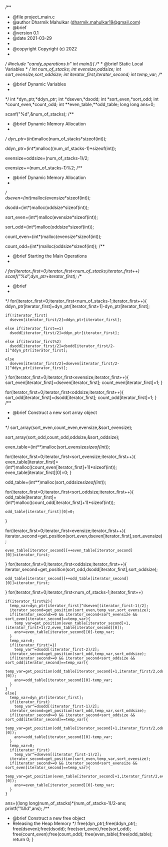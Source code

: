 /**
 * @file project_main.c
 * @author Dharmik Mahulkar (dharmik.mahulkar19@gmail.com)
 * @brief 
 * @version 0.1
 * @date 2021-03-29
 * 
 * @copyright Copyright (c) 2022
 * 
 */
#include "candy_operations.h"
int main(){
    /**
     * @brief Static Local Variables
     * 
     */
  int num_of_stacks;
  int evensize,oddsize;
  int sort_evensize,sort_oddsize;
  int iterator_first,iterator_second;
  int temp_var;
  /**
   * @brief Dynamic Variables
   * 
   */
  int *dyn_ptr,*ddyn_ptr;
  int *dseven,*dsodd;
  int *sort_even,*sort_odd;
  int *count_even,*count_odd;
  int **even_table,**odd_table;
  long long ans=0;
  
  
  scanf("%d",&num_of_stacks);
  /**
   * @brief Dynamic Memory Allocation
   * 
   */
  dyn_ptr=(int*)malloc(num_of_stacks*sizeof(int));
  
  ddyn_ptr=(int*)malloc((num_of_stacks-1)*sizeof(int));
  
  evensize=oddsize=(num_of_stacks-1)/2;
  
  evensize+=(num_of_stacks-1)%2;
  /**
   * @brief Dynamic Memory Allocation
   * 
   */  
  dseven=(int*)malloc(evensize*sizeof(int));
  
  dsodd=(int*)malloc(oddsize*sizeof(int));
  
  sort_even=(int*)malloc(evensize*sizeof(int));
  
  sort_odd=(int*)malloc(oddsize*sizeof(int));
  
  count_even=(int*)malloc(evensize*sizeof(int));
  
  count_odd=(int*)malloc(oddsize*sizeof(int));
  /**
   * @brief Starting the Main Operations
   * 
   */
  for(iterator_first=0;iterator_first<num_of_stacks;iterator_first++)
      scanf("%d",dyn_ptr+iterator_first);
  /**
   * @brief 
   * 
   */
  for(iterator_first=0;iterator_first<num_of_stacks-1;iterator_first++){
    ddyn_ptr[iterator_first]=dyn_ptr[iterator_first+1]-dyn_ptr[iterator_first];
    
    if(!iterator_first)
      dseven[iterator_first/2]=ddyn_ptr[iterator_first];
      
    else if(iterator_first==1)
      dsodd[iterator_first/2]=ddyn_ptr[iterator_first];
      
    else if(iterator_first%2)
      dsodd[iterator_first/2]=dsodd[iterator_first/2-1]^ddyn_ptr[iterator_first];
      
    else
      dseven[iterator_first/2]=dseven[iterator_first/2-1]^ddyn_ptr[iterator_first];
  }
  for(iterator_first=0;iterator_first<evensize;iterator_first++){
    sort_even[iterator_first]=dseven[iterator_first];
    count_even[iterator_first]=1;
  }
  
  for(iterator_first=0;iterator_first<oddsize;iterator_first++){
    sort_odd[iterator_first]=dsodd[iterator_first];
    count_odd[iterator_first]=1;
  }
  /**
   * @brief Construct a new sort array object
   * 
   */
  sort_array(sort_even,count_even,evensize,&sort_evensize);
  
  sort_array(sort_odd,count_odd,oddsize,&sort_oddsize);
  
  even_table=(int**)malloc(sort_evensize*sizeof(int*));
  
  for(iterator_first=0;iterator_first<sort_evensize;iterator_first++){
    even_table[iterator_first]=(int*)malloc((count_even[iterator_first]+1)*sizeof(int));
    even_table[iterator_first][0]=0;
  }
  
  odd_table=(int**)malloc(sort_oddsize*sizeof(int*));
  
  for(iterator_first=0;iterator_first<sort_oddsize;iterator_first++){
    odd_table[iterator_first]=(int*)malloc((count_odd[iterator_first]+1)*sizeof(int));
    
    odd_table[iterator_first][0]=0;
  }
  
  for(iterator_first=0;iterator_first<evensize;iterator_first++){
    iterator_second=get_position(sort_even,dseven[iterator_first],sort_evensize);
    
    even_table[iterator_second][++even_table[iterator_second][0]]=iterator_first;
  }
  for(iterator_first=0;iterator_first<oddsize;iterator_first++){
    iterator_second=get_position(sort_odd,dsodd[iterator_first],sort_oddsize);
    
    odd_table[iterator_second][++odd_table[iterator_second][0]]=iterator_first;
  }
  for(iterator_first=0;iterator_first<num_of_stacks-1;iterator_first++)
  
    if(iterator_first%2){
      temp_var=dyn_ptr[iterator_first]^dseven[(iterator_first-1)/2];
      iterator_second=get_position(sort_even,temp_var,sort_evensize);
      if(iterator_second>=0 && iterator_second<sort_evensize && sort_even[iterator_second]==temp_var){
        temp_var=get_position(even_table[iterator_second]+1,(iterator_first+1)/2,even_table[iterator_second][0]);
        ans+=even_table[iterator_second][0]-temp_var;
      }
      temp_var=0;
      if(iterator_first!=1)
        temp_var^=dsodd[(iterator_first-2)/2];
      iterator_second=get_position(sort_odd,temp_var,sort_oddsize);
      if(iterator_second>=0 && iterator_second<sort_oddsize && sort_odd[iterator_second]==temp_var){
        temp_var=get_position(odd_table[iterator_second]+1,iterator_first/2,odd_table[iterator_second][0]);
        ans+=odd_table[iterator_second][0]-temp_var;
      }
    }
    else{
      temp_var=dyn_ptr[iterator_first];
      if(iterator_first)
        temp_var^=dsodd[(iterator_first-1)/2];
      iterator_second=get_position(sort_odd,temp_var,sort_oddsize);
      if(iterator_second>=0 && iterator_second<sort_oddsize && sort_odd[iterator_second]==temp_var){
        temp_var=get_position(odd_table[iterator_second]+1,iterator_first/2,odd_table[iterator_second][0]);
        ans+=odd_table[iterator_second][0]-temp_var;
      }
      temp_var=0;
      if(iterator_first)
        temp_var^=dseven[(iterator_first-1)/2];
      iterator_second=get_position(sort_even,temp_var,sort_evensize);
      if(iterator_second>=0 && iterator_second<sort_evensize && sort_even[iterator_second]==temp_var){
        temp_var=get_position(even_table[iterator_second]+1,iterator_first/2,even_table[iterator_second][0]);
        ans+=even_table[iterator_second][0]-temp_var;
      }
    }
  ans=((long long)num_of_stacks)*(num_of_stacks-1)/2-ans;
  printf("%lld",ans);
  /**
   * @brief Construct a new free object
   * Releasing the Heap Memory
   */
  free(dyn_ptr);free(ddyn_ptr);
  free(dseven);free(dsodd);
  free(sort_even),free(sort_odd);
  free(count_even);free(count_odd);
  free(even_table);free(odd_table);
  return 0;
}
